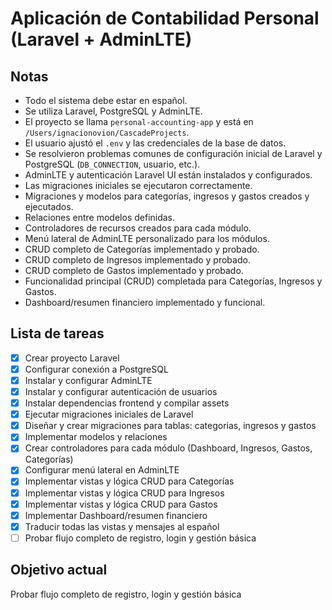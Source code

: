 # Aplicación de Contabilidad Personal (Laravel + AdminLTE)

## Notas
- Todo el sistema debe estar en español.
- Se utiliza Laravel, PostgreSQL y AdminLTE.
- El proyecto se llama `personal-accounting-app` y está en `/Users/ignacionovion/CascadeProjects`.
- El usuario ajustó el `.env` y las credenciales de la base de datos.
- Se resolvieron problemas comunes de configuración inicial de Laravel y PostgreSQL (`DB_CONNECTION`, usuario, etc.).
- AdminLTE y autenticación Laravel UI están instalados y configurados.
- Las migraciones iniciales se ejecutaron correctamente.
- Migraciones y modelos para categorías, ingresos y gastos creados y ejecutados.
- Relaciones entre modelos definidas.
- Controladores de recursos creados para cada módulo.
- Menú lateral de AdminLTE personalizado para los módulos.
- CRUD completo de Categorías implementado y probado.
- CRUD completo de Ingresos implementado y probado.
- CRUD completo de Gastos implementado y probado.
- Funcionalidad principal (CRUD) completada para Categorías, Ingresos y Gastos.
- Dashboard/resumen financiero implementado y funcional.

## Lista de tareas
- [x] Crear proyecto Laravel
- [x] Configurar conexión a PostgreSQL
- [x] Instalar y configurar AdminLTE
- [x] Instalar y configurar autenticación de usuarios
- [x] Instalar dependencias frontend y compilar assets
- [x] Ejecutar migraciones iniciales de Laravel
- [x] Diseñar y crear migraciones para tablas: categorias, ingresos y gastos
- [x] Implementar modelos y relaciones
- [x] Crear controladores para cada módulo (Dashboard, Ingresos, Gastos, Categorías)
- [x] Configurar menú lateral en AdminLTE
- [x] Implementar vistas y lógica CRUD para Categorías
- [x] Implementar vistas y lógica CRUD para Ingresos
- [x] Implementar vistas y lógica CRUD para Gastos
- [x] Implementar Dashboard/resumen financiero
- [x] Traducir todas las vistas y mensajes al español
- [ ] Probar flujo completo de registro, login y gestión básica

## Objetivo actual
Probar flujo completo de registro, login y gestión básica